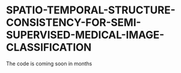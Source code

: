 # SPATIO-TEMPORAL-STRUCTURE-CONSISTENCY-FOR-SEMI-SUPERVISED-MEDICAL-IMAGE-CLASSIFICATION

The code is coming soon in months
